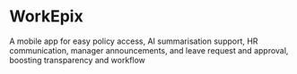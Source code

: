 # WorkEpix
A mobile app for easy policy access, AI summarisation support, HR communication, manager announcements, and leave request and approval, boosting transparency and workflow
